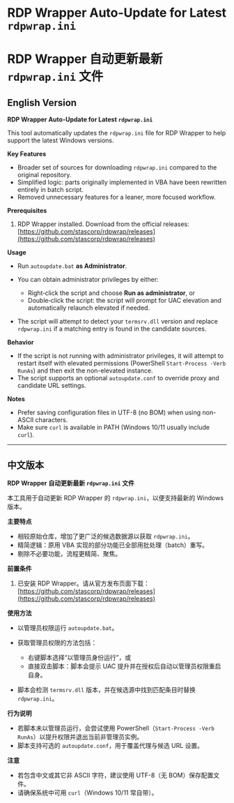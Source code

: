 # RDP Wrapper Auto-Update for Latest `rdpwrap.ini`

# RDP Wrapper 自动更新最新 `rdpwrap.ini` 文件

## English Version

**RDP Wrapper Auto-Update for Latest `rdpwrap.ini`**

This tool automatically updates the `rdpwrap.ini` file for RDP Wrapper to help support the latest Windows versions.

**Key Features**

* Broader set of sources for downloading `rdpwrap.ini` compared to the original repository.
* Simplified logic: parts originally implemented in VBA have been rewritten entirely in batch script.
* Removed unnecessary features for a leaner, more focused workflow.

**Prerequisites**

1. RDP Wrapper installed. Download from the official releases:
   [https://github.com/stascorp/rdpwrap/releases](https://github.com/stascorp/rdpwrap/releases)

**Usage**

* Run `autoupdate.bat` **as Administrator**.
* You can obtain administrator privileges by either:

  * Right‑click the script and choose **Run as administrator**, or
  * Double‑click the script: the script will prompt for UAC elevation and automatically relaunch elevated if needed.
* The script will attempt to detect your `termsrv.dll` version and replace `rdpwrap.ini` if a matching entry is found in the candidate sources.

**Behavior**

* If the script is not running with administrator privileges, it will attempt to restart itself with elevated permissions (PowerShell `Start-Process -Verb RunAs`) and then exit the non-elevated instance.
* The script supports an optional `autoupdate.conf` to override proxy and candidate URL settings.

**Notes**

* Prefer saving configuration files in UTF-8 (no BOM) when using non-ASCII characters.
* Make sure `curl` is available in PATH (Windows 10/11 usually include `curl`).

---

## 中文版本

**RDP Wrapper 自动更新最新 `rdpwrap.ini` 文件**

本工具用于自动更新 RDP Wrapper 的 `rdpwrap.ini`，以便支持最新的 Windows 版本。

**主要特点**

* 相较原始仓库，增加了更广泛的候选数据源以获取 `rdpwrap.ini`。
* 精简逻辑：原用 VBA 实现的部分功能已全部用批处理（batch）重写。
* 剔除不必要功能，流程更精简、聚焦。

**前置条件**

1. 已安装 RDP Wrapper。请从官方发布页面下载：
   [https://github.com/stascorp/rdpwrap/releases](https://github.com/stascorp/rdpwrap/releases)

**使用方法**

* 以管理员权限运行 `autoupdate.bat`。
* 获取管理员权限的方法包括：

  * 右键脚本选择“以管理员身份运行”，或
  * 直接双击脚本：脚本会提示 UAC 提升并在授权后自动以管理员权限重启自身。
* 脚本会检测 `termsrv.dll` 版本，并在候选源中找到匹配条目时替换 `rdpwrap.ini`。

**行为说明**

* 若脚本未以管理员运行，会尝试使用 PowerShell（`Start-Process -Verb RunAs`）以提升权限并退出当前非管理员实例。
* 脚本支持可选的 `autoupdate.conf`，用于覆盖代理与候选 URL 设置。

**注意**

* 若包含中文或其它非 ASCII 字符，建议使用 UTF-8（无 BOM）保存配置文件。
* 请确保系统中可用 `curl`（Windows 10/11 常自带）。
